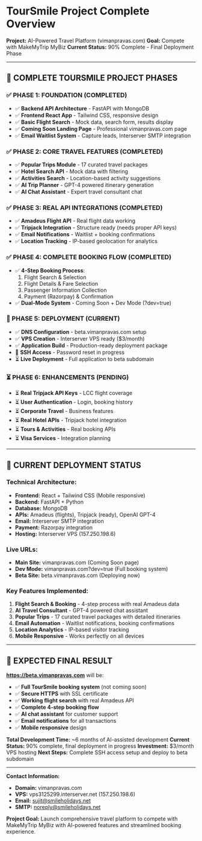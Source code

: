 # TourSmile Project Complete Overview
**Project:** AI-Powered Travel Platform (vimanpravas.com)
**Goal:** Compete with MakeMyTrip MyBiz
**Current Status:** 90% Complete - Final Deployment Phase

---

## 🎯 COMPLETE TOURSMILE PROJECT PHASES

### ✅ PHASE 1: FOUNDATION (COMPLETED)
- ✅ **Backend API Architecture** - FastAPI with MongoDB
- ✅ **Frontend React App** - Tailwind CSS, responsive design
- ✅ **Basic Flight Search** - Mock data, search form, results display
- ✅ **Coming Soon Landing Page** - Professional vimanpravas.com page
- ✅ **Email Waitlist System** - Capture leads, Interserver SMTP integration

### ✅ PHASE 2: CORE TRAVEL FEATURES (COMPLETED)
- ✅ **Popular Trips Module** - 17 curated travel packages
- ✅ **Hotel Search API** - Mock data with filtering
- ✅ **Activities Search** - Location-based activity suggestions
- ✅ **AI Trip Planner** - GPT-4 powered itinerary generation
- ✅ **AI Chat Assistant** - Expert travel consultant chat

### ✅ PHASE 3: REAL API INTEGRATIONS (COMPLETED)
- ✅ **Amadeus Flight API** - Real flight data working
- ✅ **Tripjack Integration** - Structure ready (needs proper API keys)
- ✅ **Email Notifications** - Waitlist + booking confirmations
- ✅ **Location Tracking** - IP-based geolocation for analytics

### ✅ PHASE 4: COMPLETE BOOKING FLOW (COMPLETED)
- ✅ **4-Step Booking Process**:
  1. Flight Search & Selection
  2. Flight Details & Fare Selection  
  3. Passenger Information Collection
  4. Payment (Razorpay) & Confirmation
- ✅ **Dual-Mode System** - Coming Soon + Dev Mode (?dev=true)

### 🔄 PHASE 5: DEPLOYMENT (CURRENT)
- ✅ **DNS Configuration** - beta.vimanpravas.com setup
- ✅ **VPS Creation** - Interserver VPS ready ($3/month)
- ✅ **Application Build** - Production-ready deployment package
- 🔄 **SSH Access** - Password reset in progress
- ⏳ **Live Deployment** - Full application to beta subdomain

### ⏳ PHASE 6: ENHANCEMENTS (PENDING)
- ⏳ **Real Tripjack API Keys** - LCC flight coverage
- ⏳ **User Authentication** - Login, booking history
- ⏳ **Corporate Travel** - Business features
- ⏳ **Real Hotel APIs** - Tripjack hotel integration
- ⏳ **Tours & Activities** - Real booking APIs
- ⏳ **Visa Services** - Integration planning

---

## 🚀 CURRENT DEPLOYMENT STATUS

### Technical Architecture:
- **Frontend:** React + Tailwind CSS (Mobile responsive)
- **Backend:** FastAPI + Python
- **Database:** MongoDB
- **APIs:** Amadeus (flights), Tripjack (ready), OpenAI GPT-4
- **Email:** Interserver SMTP integration
- **Payment:** Razorpay integration
- **Hosting:** Interserver VPS (157.250.198.6)

### Live URLs:
- **Main Site:** vimanpravas.com (Coming Soon page)
- **Dev Mode:** vimanpravas.com?dev=true (Full booking system)
- **Beta Site:** beta.vimanpravas.com (Deploying now)

### Key Features Implemented:
1. **Flight Search & Booking** - 4-step process with real Amadeus data
2. **AI Travel Consultant** - GPT-4 powered chat assistant
3. **Popular Trips** - 17 curated travel packages with detailed itineraries
4. **Email Automation** - Waitlist notifications, booking confirmations
5. **Location Analytics** - IP-based visitor tracking
6. **Mobile Responsive** - Works perfectly on all devices

---

## 🎯 EXPECTED FINAL RESULT

**https://beta.vimanpravas.com** will be:
- ✅ **Full TourSmile booking system** (not coming soon)
- ✅ **Secure HTTPS** with SSL certificate  
- ✅ **Working flight search** with real Amadeus API
- ✅ **Complete 4-step booking flow**
- ✅ **AI chat assistant** for customer support
- ✅ **Email notifications** for all transactions
- ✅ **Mobile responsive** design

**Total Development Time:** ~6 months of AI-assisted development
**Current Status:** 90% complete, final deployment in progress
**Investment:** $3/month VPS hosting
**Next Steps:** Complete SSH access setup and deploy to beta subdomain

---

**Contact Information:**
- **Domain:** vimanpravas.com
- **VPS:** vps3125299.interserver.net (157.250.198.6)
- **Email:** sujit@smileholidays.net
- **SMTP:** noreply@smileholidays.net

**Project Goal:** Launch comprehensive travel platform to compete with MakeMyTrip MyBiz with AI-powered features and streamlined booking experience.